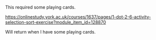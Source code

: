 This required some playing cards.

https://onlinestudy.york.ac.uk/courses/1637/pages/1-dot-2-6-activity-selection-sort-exercise?module_item_id=128870

Will return when I have some playing cards.